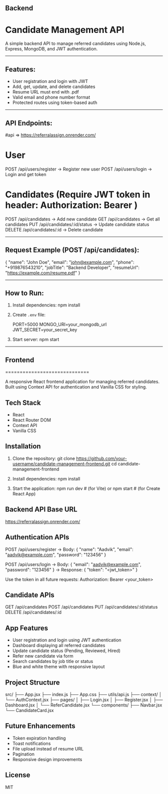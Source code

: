 ## Backend



Candidate Management API
=========================

A simple backend API to manage referred candidates using Node.js, Express, MongoDB, and JWT authentication.

------------------------
Features:
------------------------
- User registration and login with JWT
- Add, get, update, and delete candidates
- Resume URL must end with .pdf
- Valid email and phone number format
- Protected routes using token-based auth

------------------------
API Endpoints:
------------------------
#api => https://referralassign.onrender.com/

# User
POST   /api/users/register    -> Register new user
POST   /api/users/login       -> Login and get token

# Candidates (Require JWT token in header: Authorization: Bearer <token>)
POST   /api/candidates        -> Add new candidate
GET    /api/candidates        -> Get all candidates
PUT    /api/candidates/:id/status -> Update candidate status
DELETE /api/candidates/:id    -> Delete candidate

------------------------
Request Example (POST /api/candidates):
------------------------

{
  "name": "John Doe",
  "email": "john@example.com",
  "phone": "+919876543210",
  "jobTitle": "Backend Developer",
  "resumeUrl": "https://example.com/resume.pdf"
}

------------------------
How to Run:
------------------------
1. Install dependencies:  npm install
2. Create `.env` file:

   PORT=5000
   MONGO_URI=your_mongodb_url
   JWT_SECRET=your_secret_key

3. Start server:  npm start

------------------------



## Frontend
=============================

A responsive React frontend application for managing referred candidates. Built using Context API for authentication and Vanilla CSS for styling.

Tech Stack
----------
- React
- React Router DOM
- Context API
- Vanilla CSS

Installation
------------
1. Clone the repository:
   git clone https://github.com/your-username/candidate-management-frontend.git
   cd candidate-management-frontend

2. Install dependencies:
   npm install

3. Start the application:
   npm run dev    # (for Vite)
   or
   npm start      # (for Create React App)

Backend API Base URL
--------------------
https://referralassign.onrender.com/

Authentication APIs
-------------------
POST /api/users/register
→ Body: { "name": "Aadvik", "email": "aadvik@example.com", "password": "123456" }

POST /api/users/login
→ Body: { "email": "aadvik@example.com", "password": "123456" }
→ Response: { "token": "<jwt_token>" }

Use the token in all future requests:
Authorization: Bearer <your_token>

Candidate APIs
--------------
GET    /api/candidates
POST   /api/candidates
PUT    /api/candidates/:id/status
DELETE /api/candidates/:id

App Features
------------
- User registration and login using JWT authentication
- Dashboard displaying all referred candidates
- Update candidate status (Pending, Reviewed, Hired)
- Refer new candidate via form
- Search candidates by job title or status
- Blue and white theme with responsive layout

Project Structure
-----------------
src/
├── App.jsx
├── index.js
├── App.css
├── utils/api.js
├── context/
│   └── AuthContext.jsx
├── pages/
│   ├── Login.jsx
│   ├── Register.jsx
│   ├── Dashboard.jsx
│   └── ReferCandidate.jsx
└── components/
    ├── Navbar.jsx
    └── CandidateCard.jsx

Future Enhancements
-------------------
- Token expiration handling
- Toast notifications
- File upload instead of resume URL
- Pagination
- Responsive design improvements

License
-------
MIT
